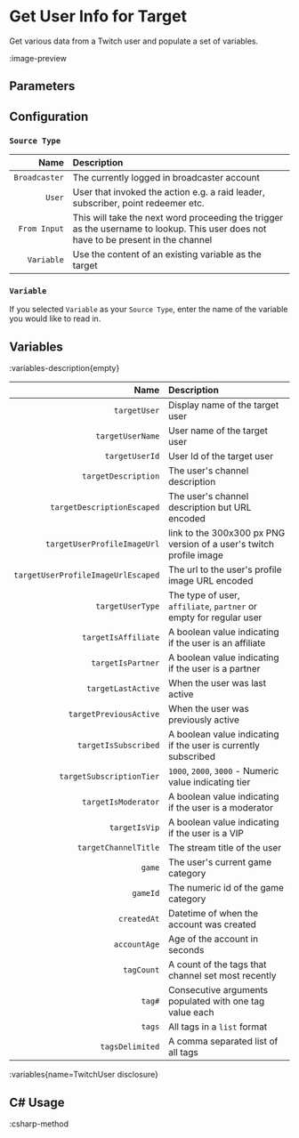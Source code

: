 # Get User Info for Target
Get various data from a Twitch user and populate a set of variables.

:image-preview

## Parameters
## Configuration
### `Source Type`
Name | Description
----:|:------------
`Broadcaster` | The currently logged in broadcaster account
`User` | User that invoked the action e.g. a raid leader, subscriber, point redeemer etc.
`From Input` | This will take the next word proceeding the trigger as the username to lookup. This user does not have to be present in the channel
`Variable` | Use the content of an existing variable as the target

### `Variable`
If you selected `Variable` as your `Source Type`, enter the name of the variable you would like to read in.

## Variables
:variables-description{empty}

Name | Description
----:|:------------
`targetUser` | Display name of the target user
`targetUserName` | User name of the target user
`targetUserId` | User Id of the target user
`targetDescription` | The user's channel description
`targetDescriptionEscaped` | The user's channel description but URL encoded
`targetUserProfileImageUrl` | link to the 300x300 px PNG version of a user's twitch profile image
`targetUserProfileImageUrlEscaped` | The url to the user's profile image URL encoded
`targetUserType` | The type of user, `affiliate`, `partner` or empty for regular user
`targetIsAffiliate` | A boolean value indicating if the user is an affiliate
`targetIsPartner` | A boolean value indicating if the user is a partner
`targetLastActive` | When the user was last active
`targetPreviousActive` | When the user was previously active
`targetIsSubscribed` | A boolean value indicating if the user is currently subscribed
`targetSubscriptionTier` | `1000`, `2000`, `3000` - Numeric value indicating tier
`targetIsModerator` | A boolean value indicating if the user is a moderator
`targetIsVip` | A boolean value indicating if the user is a VIP
`targetChannelTitle` | The stream title of the user
`game` | The user's current game category
`gameId` | The numeric id of the game category
`createdAt` | Datetime of when the account was created
`accountAge` | Age of the account in seconds
`tagCount` | A count of the tags that channel set most recently
`tag#` | Consecutive arguments populated with one tag value each
`tags` | All tags in a `list` format 
`tagsDelimited` | A comma separated list of all tags

:variables{name=TwitchUser disclosure}

## C# Usage
:csharp-method